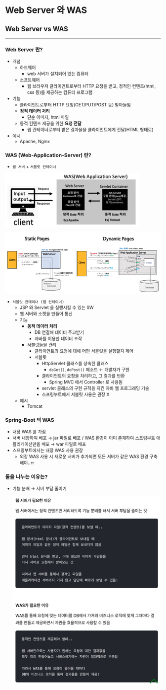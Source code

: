# Web Server 와 WAS

## Web Server vs WAS

---

### Web Server 란?

- 개념
    - 하드웨어
        - web 서버가 설치되어 있는 컴퓨터
    - 소프트웨어
        - 웹 브라우저 클라이언트로부터 HTTP 요청을 받고, 정적인 컨텐츠(html, css 등)를 제공하는 컴퓨터 프로그램
- 기능
    - 클라이언트로부터 HTTP 요청(GET/PUT/POST 등) 받아들임
    - **정적 데이터 처리**
        - 단순 이미지, html 파일
    - 동적 컨텐츠 제공을 위한 **요청 전달**
        - 웹 컨테이너로부터 받은 결과물을 클라이언트에게 전달(HTML 형태로)
- 예시
    - Apache, Nginx

### WAS (Web-Application-Server) 란?

- `웹 서버` + `서블릿 컨테이너`

![스크린샷 2023-07-20 오전 10.34.42.png](source_jimin/was.png)

![스크린샷 2023-07-20 오전 10.43.12.png](source_jimin/static_dynamic.png)

- `서블릿 컨테이너 (웹 컨테이너)`
    - JSP 와 Servlet 을 실행시킬 수 있는 SW
    - 웹 서버와 소켓을 만들어 통신
    - 기능
        - **동적 데이터 처리**
            - DB 연결해 데이터 주고받기
            - 자바를 이용한 데이터 조작
        - 서블릿들을 관리
            - 클라이언트의 요청에 대해 어떤 서블릿을 실행할지 제어
            - 서블릿
                - HttpServlet 클래스를 상속한 클래스
                    - `doGet(),doPost()` 메소드 ← 개발자가 구현
                - 클라이언트의 요청을 처리하고, 그 결과를 반환
                    - Spring MVC 에서 Controller 로 사용됨
                - servlet 클래스의 구현 규칙을 지킨 자바 웹 프로그래밍 기술
                - 스프링부트에서 서블릿 사용은 권장 X
    - 예시
        - Tomcat

### Spring-Boot 의 WAS

- 내장 WAS 를 가짐
- 서버 내장하여 배포 → jar 파일로 배포 / WAS 환경이 이미 존재하여 스프링부트 애플리캐이션만을 배포 → war 파일로 배포
- 스프링부트에서는 내장 WAS 사용 권장
    - 외장 WAS 사용 시 새로운 서버가 추가되면 모든 서버가 같은 WAS 환경 구축해야..ㅠ

### 둘을 나누는 이유는?

- 기능 분배 → 서버 부담 줄이기
    
    ![스크린샷 2023-07-20 오전 11.05.08.png](source_jimin/webserver_was.png)